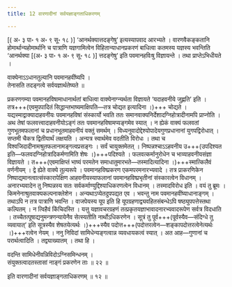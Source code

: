```yaml
---
title: 12 वारणादीनां सर्वयज्ञाङ्गताधिकरणम्

---
```


 \[( अ॰ ३ पा॰ १ अ॰ ९ सू॰ १८ )\] ‘आनर्थक्यात्तदङ्गेषु’ इत्यस्यापवाद आरभ्यते । वारणवैकङ्कतानि होमार्थान्यहोमार्थानि च पात्राणि यज्ञगामित्वेन विहितान्याधानप्रकरणं बाधित्वा कतमस्य यज्ञस्य भवन्तिति ‘आनर्थक्या \[(अ॰ ३ पा॰ १ अ॰ ९ सू॰ १८ )\] त्तदङ्गेषु’ इति पवमानहविःषु विज्ञायन्ते । तथा प्राप्तेऽभिधीयते ।

वाक्येनाऽऽधानतुल्यानि पवमानहवींष्यपि ।  
तेनासति तदङ्गत्वे सर्वयज्ञार्थतेष्यते ॥  


प्रकरणगम्या पवमानहविषामाधानार्थतां बाधित्वा वाक्येनाग्न्यर्थता विज्ञायते ‘यदाहवनीये जुह्णति’ इति । तत्र+++(एवमुपपादितं सिद्धान्तभाष्यमाक्षिपति—तत्र चोद्यत इत्यादिना ।)+++ चोद्यते । यद्यस्माद्वाक्यादाहवनीयः पवमानहविषां संस्कार्यो भवति ततः समानवाक्यनिर्देशादग्निहोत्रादीनामपि प्राप्नोति । अथ तेषां फलवत्त्वादाहवनीयोऽङ्गं ततः पवमानहविषामप्यङ्गमेव स्यात् । न ह्येकं वाक्यं फलवतां गुणभूतमफलानां च प्रधानभूतमाहवनीयं वक्तुं समर्थम् । विध्यनुवादोद्देश्योपादेयगुणप्रधानानां युगपद्विरोधात् । सप्तमी चैकत्र द्वितीयार्थं लक्षयति । अन्यत्र स्वार्थमेव वदतीति विरोधः । तथा च विश्वजिदादीनामश्रुतफलानामङ्गत्वप्रसङ्गः । सर्वं चायुक्तमेतत् । निष्पन्नश्चाऽऽहवनीय उ+++(उपदिश्यत इति—फलवदग्निहोत्रादिकर्मणामिति शेषः ।)+++पदिश्यते । फलवत्कर्मानुरोधेन च भाव्याहवनीयसंज्ञा विज्ञायते । त+++(एवमाक्षिप्तं भाष्यं परमतेन समाधातुमारभते—तस्मादित्यादिना ।)+++स्मात्किलैवं वर्णनीयम् । द्वे ह्येते वाक्ये तुल्यरूपे । पवमानहविष्प्रकरण एकमपरमनारभ्यवादे । तत्र प्राकरणिकेन निष्पाद्यमानत्वात्संस्कारापेक्षिण आहवनीयस्याफलानां पवमानहविष्प्रभृतीनां संस्कारत्वेन विधानम् । अनारभ्यवादेन तु निष्पन्नस्य सतः सर्वकर्माण्युद्दिश्याधिकरणत्वेन विधानम् । तस्मादविरोध इति । वयं तु ब्रूमः । किमनेनाश्रुतवाक्यकल्पनाक्लेशेन । अन्यथाऽप्येतदुपपद्यत एव । भवन्तु नाम पवमानहवींष्याधानाङ्गम् । तथाऽपि न तत्र पात्राणि भवन्ति । वाजपेयस्य यूप इति हि यूपग्रहणाद्व्यवहितसंबन्धेऽपि षष्ठ्युपपत्तेस्तथा कल्पितम् । न त्विहैवं किंचिदस्ति । यत्तु यज्ञावचरग्रहणं तत्प्रकृतयज्ञाभावादनारभ्यवादरूपेण सर्वत्र विदधाति । तच्चैतत्पूषाद्यनुमन्त्रणन्यायेनैव सेत्स्यतीति नार्थोऽधिकरणेन । सूत्रं तु पूर्व+++(पूर्वस्यैव—संदिग्धे तु व्यवायात्’ इति सूत्रस्यैव शेषतयेत्यर्थः ।)+++स्यैव पदोत्त+++(पदोत्तरत्वेन—शङ्कापदोत्तरत्वेनेत्यर्थः ।)+++रत्वेन नेयम् । ननु निविदां सामिधेन्यङ्गत्वान्न व्यवधायकत्वं स्यात् । अत आह—गुणानां च परार्थत्वादिति । तद्व्याख्यातम् । तथा हि ।

वदन्ति सामिधेनीवन्निविदोऽग्निसमिन्धनम् ।  
संयुक्तत्वादतस्तासां नाङ्गं प्रकरणेन ताः ॥ २२ ॥  


इति वारणादीनां सर्वयज्ञाङ्गताधिकरणम् ॥ १२ ॥
